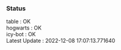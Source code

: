 ### Status


table : OK  
hogwarts : OK  
icy-bot : OK  
Latest Update : 2022-12-08 17:07:13.771640
